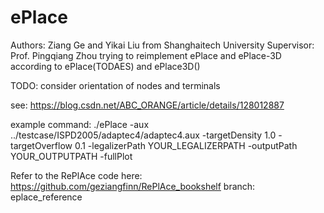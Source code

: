# ePlace
Authors: Ziang Ge and Yikai Liu from Shanghaitech University Supervisor: Prof. Pingqiang Zhou
trying to reimplement ePlace and ePlace-3D according to ePlace(TODAES) and ePlace3D()

TODO: consider orientation of nodes and terminals

see: https://blog.csdn.net/ABC_ORANGE/article/details/128012887

example command: ./ePlace -aux ../testcase/ISPD2005/adaptec4/adaptec4.aux -targetDensity 1.0  -targetOverflow 0.1 -legalizerPath YOUR_LEGALIZERPATH -outputPath YOUR_OUTPUTPATH -fullPlot

Refer to the RePlAce code here:
https://github.com/geziangfinn/RePlAce_bookshelf branch: eplace_reference
